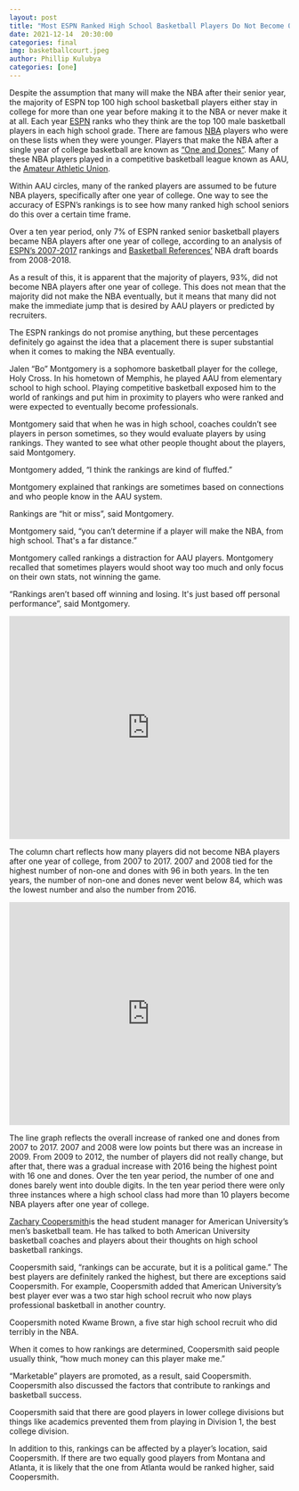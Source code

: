 ```yaml
---
layout: post 
title: "Most ESPN Ranked High School Basketball Players Do Not Become One and Dones"
date: 2021-12-14  20:30:00
categories: final
img: basketballcourt.jpeg
author: Phillip Kulubya
categories: [one]
---
```



Despite the assumption that many will make the NBA after their senior year, the majority of ESPN top 100 high school basketball players either stay in college for more than one year before making it to the NBA or never make it at all. Each year [ESPN](http://www.espn.com/college-sports/basketball/recruiting/playerrankings) ranks who they think are the top 100 male basketball players in each high school grade. There are famous [NBA](https://www.nba.com/draft/2021/draft-board) players who were on these lists when they were younger. Players that make the NBA after a single year of college basketball are known as [“One and Dones”]( https://www.sports-king.com/dictionary.php?q=one-and-done). Many of these NBA players played in a competitive basketball league known as AAU, the [Amateur Athletic Union](https://www.collinsdictionary.com/us/dictionary/english/aau). 

Within AAU circles, many of the ranked players are assumed to be future NBA players, specifically after one year of college. One way to see the accuracy of ESPN’s rankings is to see how many ranked high school seniors do this over a certain time frame. 

Over a ten year period, only 7% of ESPN ranked senior basketball players became NBA players after one year of college, according to an analysis of [ESPN’s 2007-2017](http://www.espn.com/college-sports/basketball/recruiting/playerrankings) rankings and [Basketball References’](https://www.basketball-reference.com/draft/NBA_2018.html) NBA draft boards from 2008-2018. 

As a result of this, it is apparent that the majority of players, 93%, did not become NBA players after one year of college. This does not mean that the majority did not make the NBA eventually, but it means that many did not make the immediate jump that is desired by AAU players or predicted by recruiters. 

The ESPN rankings do not promise anything, but these percentages definitely go against the idea that a placement there is super substantial when it comes to making the NBA eventually.

Jalen “Bo” Montgomery is a sophomore basketball player for the college, Holy Cross. In his hometown of Memphis, he played AAU from elementary school to high school. Playing competitive basketball exposed him to the world of rankings and put him in proximity to players who were ranked and were expected to eventually become professionals. 

Montgomery said that when he was in high school, coaches couldn’t see players in person sometimes, so they would evaluate players by using rankings. They wanted to see what other people thought about the players, said Montgomery. 

Montgomery added, “I think the rankings are kind of fluffed.” 

Montgomery explained that rankings are sometimes based on connections and who people know in the AAU system. 

Rankings are “hit or miss”, said Montgomery. 

Montgomery said, “you can’t determine if a player will make the NBA, from high school. That's a far distance.”

Montgomery called rankings a distraction for AAU players. Montgomery recalled that sometimes players would shoot way too much and only focus on their own stats, not winning the game.

“Rankings aren’t based off winning and losing. It's just based off personal performance”, said Montgomery. 

<iframe title="ESPN Ranked Basketball Players Who Were Not One and Dones from 2007-2017" aria-label="Column Chart" id="datawrapper-chart-dJY5E" src="https://datawrapper.dwcdn.net/dJY5E/4/" scrolling="no" frameborder="0" style="width: 0; min-width: 100% !important; border: none;" height="400"></iframe><script type="text/javascript">!function(){"use strict";window.addEventListener("message",(function(e){if(void 0!==e.data["datawrapper-height"]){var t=document.querySelectorAll("iframe");for(var a in e.data["datawrapper-height"])for(var r=0;r<t.length;r++){if(t[r].contentWindow===e.source)t[r].style.height=e.data["datawrapper-height"][a]+"px"}}}))}();</script>

The column chart reflects how many players did not become NBA players after one year of college, from 2007 to 2017. 2007 and 2008 tied for the highest number of non-one and dones with 96 in both years. In the ten years, the number of non-one and dones never went below 84, which was the lowest number and also the number from 2016. 

<iframe title="ESPN Ranked Basketball Players Who Were One and Dones From 2007-2017" aria-label="Interactive line chart" id="datawrapper-chart-mqwbt" src="https://datawrapper.dwcdn.net/mqwbt/6/" scrolling="no" frameborder="0" style="width: 0; min-width: 100% !important; border: none;" height="400"></iframe><script type="text/javascript">!function(){"use strict";window.addEventListener("message",(function(e){if(void 0!==e.data["datawrapper-height"]){var t=document.querySelectorAll("iframe");for(var a in e.data["datawrapper-height"])for(var r=0;r<t.length;r++){if(t[r].contentWindow===e.source)t[r].style.height=e.data["datawrapper-height"][a]+"px"}}}))}();</script>

The line graph reflects the overall increase of ranked one and dones from 2007 to 2017. 2007 and 2008 were low points but there was an increase in 2009. From 2009 to 2012, the number of players did not really change, but after that, there was a gradual increase with 2016 being the highest point with 16 one and dones. Over the ten year period, the number of one and dones barely went into double digits. In the ten year period there were only three instances where a high school class had more than 10 players become NBA players after one year of college. 

[Zachary Coopersmith](https://www.linkedin.com/in/zachary-coopersmith-870a62196)is the head student manager for American University’s men’s basketball team. He has talked to both American University basketball coaches and players about their thoughts on high school basketball rankings. 

Coopersmith said, “rankings can be accurate, but it is a political game.”
The best players are definitely ranked the highest, but there are exceptions said Coopersmith. For example, Coopersmith added that American University’s best player ever was a two star high school recruit who now plays professional basketball in another country.  

Coopersmith noted Kwame Brown, a five star high school recruit who did terribly in the NBA.

When it comes to how rankings are determined, Coopersmith said people usually think, “how much money can this player make me.”

“Marketable” players are promoted, as a result, said Coopersmith. 
Coopersmith also discussed the factors that contribute to rankings and basketball success.

Coopersmith said that there are good players in lower college divisions but things like academics prevented them from playing in Division 1, the best college division.  

In addition to this, rankings can be affected by a player’s location, said Coopersmith. If there are two equally good players from Montana and Atlanta, it is likely that the one from Atlanta would be ranked higher, said Coopersmith.  

